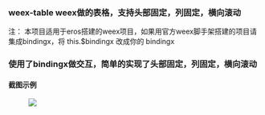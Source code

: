 ### weex-table weex做的表格，支持头部固定，列固定，横向滚动 

注： 本项目适用于eros搭建的weex项目，如果用官方weex脚手架搭建的项目请集成bindingx，将 this.$bindingx 改成你的 bindingx

### 使用了bindingx做交互，简单的实现了头部固定，列固定，横向滚动


#### 截图示例
<figure class="center">
    <img src="https://raw.githubusercontent.com/kang558/vue-movie/master/screenshot/qr.png">
</figure>


